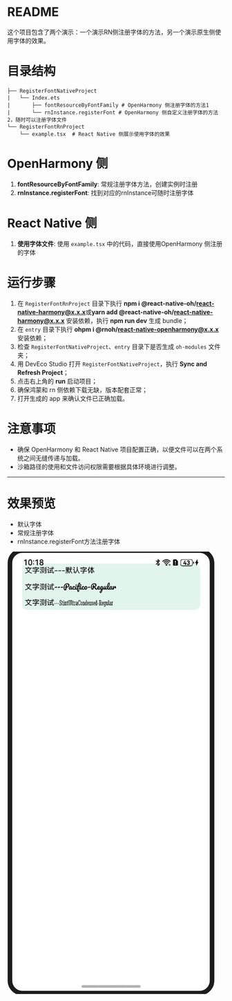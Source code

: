 # README

这个项目包含了两个演示：一个演示RN侧注册字体的方法，另一个演示原生侧使用字体的效果。

# 目录结构

```
├── RegisterFontNativeProject
|   └── Index.ets
|       ├── fontResourceByFontFamily # OpenHarmony 侧注册字体的方法1
|       └── rnInstance.registerFont # OpenHarmony 侧自定义注册字体的方法2，随时可以注册字体文件
└── RegisterFontRnProject
    └── example.tsx  # React Native 侧展示使用字体的效果

```

# OpenHarmony 侧

1. **fontResourceByFontFamily**: 常规注册字体方法，创建实例时注册
2. **rnInstance.registerFont**: 找到对应的rnInstance可随时注册字体

# React Native 侧

1. **使用字体文件**: 使用 `example.tsx` 中的代码，直接使用OpenHarmony 侧注册的字体

# 运行步骤

1. 在 `RegisterFontRnProject` 目录下执行 **npm i @react-native-oh/react-native-harmony@x.x.x**或**yarn add @react-native-oh/react-native-harmony@x.x.x** 安装依赖，执行 **npm run dev** 生成 bundle；
2. 在 `entry` 目录下执行 **ohpm i @rnoh/react-native-openharmony@x.x.x** 安装依赖；
3. 检查 `RegisterFontNativeProject`、`entry` 目录下是否生成 `oh-modules` 文件夹；
4. 用 DevEco Studio 打开 `RegisterFontNativeProject`，执行 **Sync and Refresh Project**；
5. 点击右上角的 **run** 启动项目；
6. 确保鸿蒙和 rn 侧依赖下载无缺，版本配套正常；
7. 打开生成的 app 来确认文件已正确加载。

# 注意事项

- 确保 OpenHarmony 和 React Native 项目配置正确，以便文件可以在两个系统之间无缝传递与加载。
- 沙箱路径的使用和文件访问权限需要根据具体环境进行调整。

---

# 效果预览
- 默认字体  
- 常规注册字体  
- rnInstance.registerFont方法注册字体  

![注册字体运行效果图](../../zh-cn/figures/注册字体运行效果图.png)